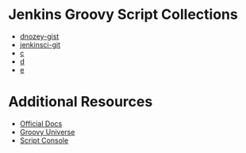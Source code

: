 # Jenkins Groovy Script Collections
  
* [dnozey-gist](https://gist.github.com/dnozay/e7afcf7a7dd8f73a4e05)  
* [jenkinsci-git](https://github.com/jenkinsci/jenkins-scripts)  
* [c]()  
* [d]()  
* [e]()  

# Additional Resources  

* [Official Docs](https://wiki.jenkins.io/display/JENKINS/Jenkins+Script+Console)  
* [Groovy Universe]()  
* [Script Console](https://wiki.jenkins.io/display/JENKINS/Jenkins+Script+Console#JenkinsScriptConsole-RunningScriptConsoleonagents)  
